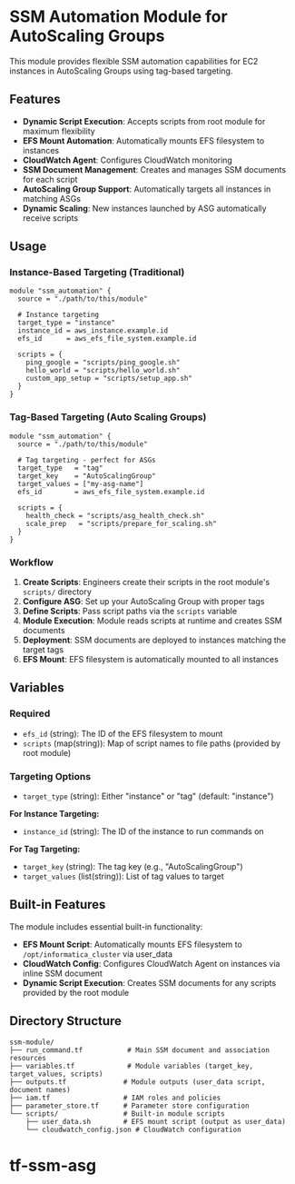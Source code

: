 # SSM Automation Module for AutoScaling Groups

This module provides flexible SSM automation capabilities for EC2 instances in AutoScaling Groups using tag-based targeting.

## Features

- **Dynamic Script Execution**: Accepts scripts from root module for maximum flexibility
- **EFS Mount Automation**: Automatically mounts EFS filesystem to instances
- **CloudWatch Agent**: Configures CloudWatch monitoring
- **SSM Document Management**: Creates and manages SSM documents for each script
- **AutoScaling Group Support**: Automatically targets all instances in matching ASGs
- **Dynamic Scaling**: New instances launched by ASG automatically receive scripts

## Usage

### Instance-Based Targeting (Traditional)

```hcl
module "ssm_automation" {
  source = "./path/to/this/module"
  
  # Instance targeting
  target_type = "instance"
  instance_id = aws_instance.example.id
  efs_id      = aws_efs_file_system.example.id
  
  scripts = {
    ping_google = "scripts/ping_google.sh"
    hello_world = "scripts/hello_world.sh"
    custom_app_setup = "scripts/setup_app.sh"
  }
}
```

### Tag-Based Targeting (Auto Scaling Groups)

```hcl
module "ssm_automation" {
  source = "./path/to/this/module"
  
  # Tag targeting - perfect for ASGs
  target_type   = "tag"
  target_key    = "AutoScalingGroup"
  target_values = ["my-asg-name"]
  efs_id        = aws_efs_file_system.example.id
  
  scripts = {
    health_check = "scripts/asg_health_check.sh"
    scale_prep   = "scripts/prepare_for_scaling.sh"
  }
}
```

### Workflow

1. **Create Scripts**: Engineers create their scripts in the root module's `scripts/` directory
2. **Configure ASG**: Set up your AutoScaling Group with proper tags
3. **Define Scripts**: Pass script paths via the `scripts` variable
4. **Module Execution**: Module reads scripts at runtime and creates SSM documents
5. **Deployment**: SSM documents are deployed to instances matching the target tags
6. **EFS Mount**: EFS filesystem is automatically mounted to all instances

## Variables

### Required
- `efs_id` (string): The ID of the EFS filesystem to mount
- `scripts` (map(string)): Map of script names to file paths (provided by root module)

### Targeting Options
- `target_type` (string): Either "instance" or "tag" (default: "instance")

**For Instance Targeting:**
- `instance_id` (string): The ID of the instance to run commands on

**For Tag Targeting:**
- `target_key` (string): The tag key (e.g., "AutoScalingGroup")
- `target_values` (list(string)): List of tag values to target

## Built-in Features

The module includes essential built-in functionality:
- **EFS Mount Script**: Automatically mounts EFS filesystem to `/opt/informatica_cluster` via user_data
- **CloudWatch Config**: Configures CloudWatch Agent on instances via inline SSM document
- **Dynamic Script Execution**: Creates SSM documents for any scripts provided by the root module

## Directory Structure

```
ssm-module/
├── run_command.tf           # Main SSM document and association resources
├── variables.tf             # Module variables (target_key, target_values, scripts)
├── outputs.tf              # Module outputs (user_data script, document names)
├── iam.tf                  # IAM roles and policies
├── parameter_store.tf      # Parameter store configuration
└── scripts/                # Built-in module scripts
    ├── user_data.sh        # EFS mount script (output as user_data)
    └── cloudwatch_config.json # CloudWatch configuration
```
# tf-ssm-asg

